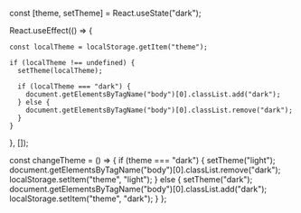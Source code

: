   const [theme, setTheme] = React.useState("dark");

  React.useEffect(() => {

    const localTheme = localStorage.getItem("theme");

    if (localTheme !== undefined) {
      setTheme(localTheme);

      if (localTheme === "dark") {
        document.getElementsByTagName("body")[0].classList.add("dark");
      } else {
        document.getElementsByTagName("body")[0].classList.remove("dark");
      }
    }
  }, []);

  const changeTheme = () => {
    if (theme === "dark") {
      setTheme("light");
      document.getElementsByTagName("body")[0].classList.remove("dark");
      localStorage.setItem("theme", "light");
    } else {
      setTheme("dark");
      document.getElementsByTagName("body")[0].classList.add("dark");
      localStorage.setItem("theme", "dark");
    }
  };